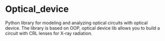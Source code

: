 # Optical_device
Python library for modeling and analyzing optical circuits with optical device. The library is based on OOP, optical device lib allows you to build a circuit with CRL lenses for X-ray radiation.
